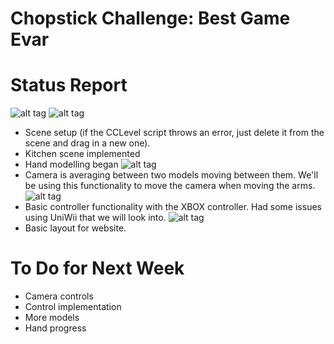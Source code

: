 Chopstick Challenge: Best Game Evar
===================================

Status Report
=============
![alt tag](http://puu.sh/4QJ5H.png)
![alt tag](http://puu.sh/4QJca.png)
- Scene setup (if the CCLevel script throws an error, just delete it from the scene and drag in a new one).
- Kitchen scene implemented
- Hand modelling began
![alt tag](http://puu.sh/4RuKE.png)
- Camera is averaging between two models moving between them. We'll be using this functionality to move the camera when moving the arms.
![alt tag](http://puu.sh/4RuXI.png)
- Basic controller functionality with the XBOX controller. Had some issues using UniWii that we will look into.
![alt tag](http://puu.sh/4RuVa.png)
- Basic layout for website.

To Do for Next Week
===================
- Camera controls
- Control implementation
- More models
- Hand progress


